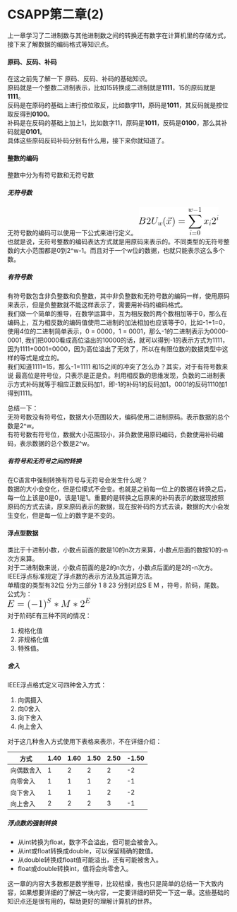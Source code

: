 # CSAPP第二章(2)  
  
上一章学习了二进制数与其他进制数之间的转换还有数字在计算机里的存储方式，接下来了解数据的编码格式等知识点。  
#### 原码、反码、补码
在这之前先了解一下 原码、反码、补码的基础知识。  
原码就是一个整数二进制表示，比如15转换成二进制就是**1111**，15的原码就是**1111**。  
反码是在原码的基础上进行按位取反，比如数字11，原码是**1011**，其反码就是按位取反得到**0100**。  
补码是在反码的基础上加上1，比如数字11，原码是**1011**，反码是**0100**，那么其补码就是**0101**。  
具体这些原码反码补码分别有什么用，接下来你就知道了。  

#### 整数的编码
整数中分为有符号数和无符号数
##### 无符号数
无符号数的编码可以使用一下公式来进行定义。
![](image/sum1.png)  
也就是说，无符号整数的编码表达方式就是用原码来表示的。不同类型的无符号整数的大小范围都是0到2^w-1。而且对于一个w位的数据，也就只能表示这么多个数。  
##### 有符号数
有符号数包含非负整数和负整数，其中非负整数和无符号数的编码一样，使用原码来表示，但是负整数就不能这样表示了，需要用补码的编码格式。  
我们做一个简单的推导，在数学运算中，互为相反数的两个数相加等于0，那么在编码上，互为相反数的编码值使用二进制的加法相加也应该等于0，比如-1+1=0，使用4位的二进制简单表示，0 = 0000，1 = 0001，那么-1的二进制表示为0000-0001, 我们把0000看成高位溢出的10000的话，就可以得到-1的表示方式为1111，因为1111+0001=0000，因为高位溢出了无效了，所以在有限位数的数据类型中这样的等式是成立的。  
我们知道1111=15，那么-1=1111 和15之间的冲突了怎么办？其实，对于有符号数来说 最高位是符号位，只表示是正是负。利用相反数的思维发现，负数的二进制表示方式补码就等于相应正数反码加1，即-1的补码1的反码加1。0001的反码1110加1得到1111。  
  
总结一下：  
无符号数没有符号位，数据大小范围较大，编码使用二进制原码。表示数据的总个数是2^w。  
有符号数有符号位，数据大小范围较小，非负数使用原码编码，负数使用补码编码，表示数据的总个数是2^w。

##### 有符号和无符号之间的转换

在C语言中强制转换有符号与无符号会发生什么呢？  
数据的大小会变化，但是位模式不会变。也就是之前每一位上的数据在转换之后，每一位上该是0是0，该是1是1。重要的是转换之后原来的补码表示的数据现按照原码的方式去读，原来原码表示的数据，现在按补码的方式去读，数据的大小会发生变化，但是每一位上的数字是不变的。  
  
  
#### 浮点型数据
类比于十进制小数，小数点前面的数是10的n次方来算，小数点后面的数按10的-n次方来算。  
对于二进制数来说，小数点前面的是2的n次方，小数点后面的是2的-n次方。  
IEEE浮点标准规定了浮点数的表示方法及其运算方法。  
单精度的类型有32位 分为三部分  1  8  23 分别对应S E M ，符号，阶码，尾数。
公式为：  
![](image/SME.png)  
对于阶码E有三种不同的情况：  
1. 规格化值  
2. 非规格化值  
3. 特殊值。
  
##### 舍入 
IEEE浮点格式定义可四种舍入方式：
1. 向偶摄入
2. 向0舍入
3. 向下舍入
4. 向上舍入

对于这几种舍入方式使用下表格来表示，不在详细介绍：

|方式|1.40|1.60 |1.50 |2.50|-1.50|
|---|---|---|---|---|---|
|向偶数舍入|1|2|2|2|-2| 
|向零舍入|1|1|1|2|-1|
|向下舍入|1|1|1|2|-2|
|向上舍入|2|2|2|3|-1|
  
##### 浮点数的强制转换
- 从int转换为float，数字不会溢出，但可能会被舍入。
- 从int或float转换成double，可以保留精确的数值。
- 从double转换成float值可能溢出，还有可能被舍入。
- float或double转换int，值将会向零舍入。


这一章的内容大多数都是数学推导，比较枯燥，我也只是简单的总结一下大致内容，如果想要详细的了解这一块内容，一定要详细的研究一下这一章。这些基础的知识点还是很有用的，帮助更好的理解计算机的世界。

